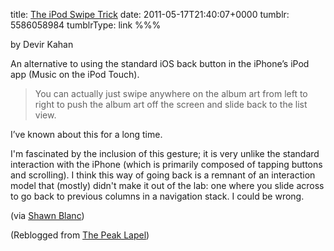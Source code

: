 title: [The iPod Swipe Trick](http://devirkahan.com/post/5525045066)
date: 2011-05-17T21:40:07+0000
tumblr: 5586058984
tumblrType: link
%%%

by Devir Kahan

An alternative to using the standard iOS back button in the iPhone’s iPod app (Music on the iPod Touch).

> You can actually just swipe anywhere on the album art from left to right to push the album art off the screen and slide back to the list view.

I’ve known about this for a long time.

I'm fascinated by the inclusion of this gesture; it is very unlike the standard interaction with the iPhone (which is primarily composed of tapping buttons and scrolling). I think this way of going back is a remnant of an interaction model that (mostly) didn't make it out of the lab: one where you slide across to go back to previous columns in a navigation stack. I could be wrong.

(via [Shawn Blanc](http://shawnblanc.net/2011/05/devin-kahan-ipod-trick/))

(Reblogged from [The Peak Lapel](https://www.tumblr.com/blog/private_15649033?5525045066))
